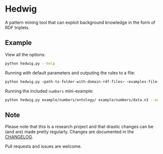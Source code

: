# Hedwig #

A pattern mining tool that can exploit background knowledge in the form of RDF triplets.

## Example ##

View all the options:

```bash
python hedwig.py --help
```

Running with default parameters and outputing the rules to a file:

```bash
python hedwig.py <path-to-folder-with-domain-rdf-files> <examples-file>.n3 -o rules
```
Running the included `numbers` mini-example:

```bash
python hedwig.py example/numbers/ontology/ example/numbers/data.n3 --output=rules --adjust=none --leaves --support=0 --beam=1
```

## Note ##

Please note that this is a research project and that drastic changes can be (and are) made pretty regularly. Changes are documented in the [CHANGELOG](CHANGELOG.md).

Pull requests and issues are welcome.
